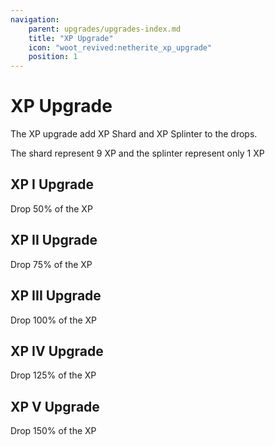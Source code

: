 ```yaml
---
navigation:
    parent: upgrades/upgrades-index.md
    title: "XP Upgrade"
    icon: "woot_revived:netherite_xp_upgrade"
    position: 1
---
```

# XP Upgrade

<Row>
  <ItemImage id="copper_xp_upgrade" scale="3"/>
  <ItemImage id="iron_xp_upgrade" scale="3"/>
  <ItemImage id="gold_xp_upgrade" scale="3"/>
  <ItemImage id="diamond_xp_upgrade" scale="3"/>
  <ItemImage id="netherite_xp_upgrade" scale="3"/>
</Row>

The XP upgrade add <ItemImage id="xp_shard" scale="0.5" /> XP Shard and <ItemImage id="xp_splinter" scale="0.5" /> XP Splinter to the drops.

The shard represent 9 XP and the splinter represent only 1 XP

## XP I Upgrade

Drop 50% of the XP

<RecipeFor id="copper_xp_upgrade" />

## XP II Upgrade

Drop 75% of the XP

<RecipeFor id="iron_xp_upgrade" />

## XP III Upgrade

Drop 100% of the XP

<RecipeFor id="gold_xp_upgrade" />

## XP IV Upgrade

Drop 125% of the XP

<RecipeFor id="diamond_xp_upgrade" />

## XP V Upgrade

Drop 150% of the XP

<RecipeFor id="netherite_xp_upgrade" />
